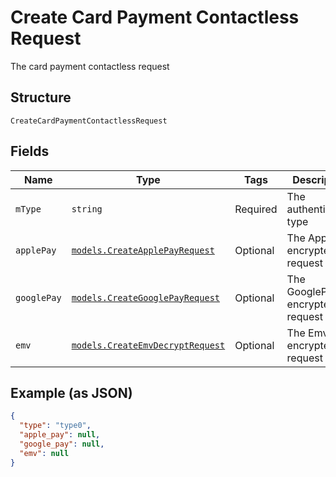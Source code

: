 
# Create Card Payment Contactless Request

The card payment contactless request

## Structure

`CreateCardPaymentContactlessRequest`

## Fields

| Name | Type | Tags | Description |
|  --- | --- | --- | --- |
| `mType` | `string` | Required | The authentication type |
| `applePay` | [`models.CreateApplePayRequest`](../../doc/models/create-apple-pay-request.md) | Optional | The ApplePay encrypted request |
| `googlePay` | [`models.CreateGooglePayRequest`](../../doc/models/create-google-pay-request.md) | Optional | The GooglePay encrypted request |
| `emv` | [`models.CreateEmvDecryptRequest`](../../doc/models/create-emv-decrypt-request.md) | Optional | The Emv encrypted request |

## Example (as JSON)

```json
{
  "type": "type0",
  "apple_pay": null,
  "google_pay": null,
  "emv": null
}
```

